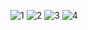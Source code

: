 ![1](https://github.com/user-attachments/assets/54d496e3-8368-4ea6-8491-584b1d08e955)
![2](https://github.com/user-attachments/assets/41fdcebb-bdc8-4c64-9f3c-c7cd4626fa94)
![3](https://github.com/user-attachments/assets/9bba02d7-ab12-47f3-a964-6ea656c10363)
![4](https://github.com/user-attachments/assets/4ba312db-13c9-4c0b-9ec2-e6e18d151415)

